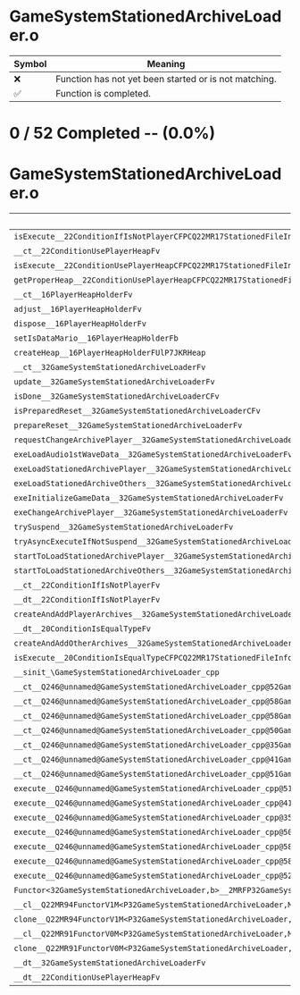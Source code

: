 # GameSystemStationedArchiveLoader.o
| Symbol | Meaning 
| ------------- | ------------- 
| :x: | Function has not yet been started or is not matching. 
| :white_check_mark: | Function is completed. 


# 0 / 52 Completed -- (0.0%)
# GameSystemStationedArchiveLoader.o
| Symbol | Decompiled? |
| ------------- | ------------- |
| `isExecute__22ConditionIfIsNotPlayerCFPCQ22MR17StationedFileInfo` | :x: |
| `__ct__22ConditionUsePlayerHeapFv` | :x: |
| `isExecute__22ConditionUsePlayerHeapCFPCQ22MR17StationedFileInfo` | :x: |
| `getProperHeap__22ConditionUsePlayerHeapCFPCQ22MR17StationedFileInfo` | :x: |
| `__ct__16PlayerHeapHolderFv` | :x: |
| `adjust__16PlayerHeapHolderFv` | :x: |
| `dispose__16PlayerHeapHolderFv` | :x: |
| `setIsDataMario__16PlayerHeapHolderFb` | :x: |
| `createHeap__16PlayerHeapHolderFUlP7JKRHeap` | :x: |
| `__ct__32GameSystemStationedArchiveLoaderFv` | :x: |
| `update__32GameSystemStationedArchiveLoaderFv` | :x: |
| `isDone__32GameSystemStationedArchiveLoaderCFv` | :x: |
| `isPreparedReset__32GameSystemStationedArchiveLoaderCFv` | :x: |
| `prepareReset__32GameSystemStationedArchiveLoaderFv` | :x: |
| `requestChangeArchivePlayer__32GameSystemStationedArchiveLoaderFb` | :x: |
| `exeLoadAudio1stWaveData__32GameSystemStationedArchiveLoaderFv` | :x: |
| `exeLoadStationedArchivePlayer__32GameSystemStationedArchiveLoaderFv` | :x: |
| `exeLoadStationedArchiveOthers__32GameSystemStationedArchiveLoaderFv` | :x: |
| `exeInitializeGameData__32GameSystemStationedArchiveLoaderFv` | :x: |
| `exeChangeArchivePlayer__32GameSystemStationedArchiveLoaderFv` | :x: |
| `trySuspend__32GameSystemStationedArchiveLoaderFv` | :x: |
| `tryAsyncExecuteIfNotSuspend__32GameSystemStationedArchiveLoaderFRCQ22MR11FunctorBasePCc` | :x: |
| `startToLoadStationedArchivePlayer__32GameSystemStationedArchiveLoaderFb` | :x: |
| `startToLoadStationedArchiveOthers__32GameSystemStationedArchiveLoaderFv` | :x: |
| `__ct__22ConditionIfIsNotPlayerFv` | :x: |
| `__dt__22ConditionIfIsNotPlayerFv` | :x: |
| `createAndAddPlayerArchives__32GameSystemStationedArchiveLoaderFb` | :x: |
| `__dt__20ConditionIsEqualTypeFv` | :x: |
| `createAndAddOtherArchives__32GameSystemStationedArchiveLoaderFv` | :x: |
| `isExecute__20ConditionIsEqualTypeCFPCQ22MR17StationedFileInfo` | :x: |
| `__sinit_\GameSystemStationedArchiveLoader_cpp` | :x: |
| `__ct__Q246@unnamed@GameSystemStationedArchiveLoader_cpp@52GameSystemStationedArchiveLoaderLoadAudio1stWaveDataFv` | :x: |
| `__ct__Q246@unnamed@GameSystemStationedArchiveLoader_cpp@58GameSystemStationedArchiveLoaderLoadStationedArchivePlayerFv` | :x: |
| `__ct__Q246@unnamed@GameSystemStationedArchiveLoader_cpp@58GameSystemStationedArchiveLoaderLoadStationedArchiveOthersFv` | :x: |
| `__ct__Q246@unnamed@GameSystemStationedArchiveLoader_cpp@50GameSystemStationedArchiveLoaderInitializeGameDataFv` | :x: |
| `__ct__Q246@unnamed@GameSystemStationedArchiveLoader_cpp@35GameSystemStationedArchiveLoaderEndFv` | :x: |
| `__ct__Q246@unnamed@GameSystemStationedArchiveLoader_cpp@41GameSystemStationedArchiveLoaderSuspendedFv` | :x: |
| `__ct__Q246@unnamed@GameSystemStationedArchiveLoader_cpp@51GameSystemStationedArchiveLoaderChangeArchivePlayerFv` | :x: |
| `execute__Q246@unnamed@GameSystemStationedArchiveLoader_cpp@51GameSystemStationedArchiveLoaderChangeArchivePlayerCFP5Spine` | :x: |
| `execute__Q246@unnamed@GameSystemStationedArchiveLoader_cpp@41GameSystemStationedArchiveLoaderSuspendedCFP5Spine` | :x: |
| `execute__Q246@unnamed@GameSystemStationedArchiveLoader_cpp@35GameSystemStationedArchiveLoaderEndCFP5Spine` | :x: |
| `execute__Q246@unnamed@GameSystemStationedArchiveLoader_cpp@50GameSystemStationedArchiveLoaderInitializeGameDataCFP5Spine` | :x: |
| `execute__Q246@unnamed@GameSystemStationedArchiveLoader_cpp@58GameSystemStationedArchiveLoaderLoadStationedArchiveOthersCFP5Spine` | :x: |
| `execute__Q246@unnamed@GameSystemStationedArchiveLoader_cpp@58GameSystemStationedArchiveLoaderLoadStationedArchivePlayerCFP5Spine` | :x: |
| `execute__Q246@unnamed@GameSystemStationedArchiveLoader_cpp@52GameSystemStationedArchiveLoaderLoadAudio1stWaveDataCFP5Spine` | :x: |
| `Functor<32GameSystemStationedArchiveLoader,b>__2MRFP32GameSystemStationedArchiveLoaderM32GameSystemStationedArchiveLoaderFPCvPvb_vb_Q22MR94FunctorV1M<P32GameSystemStationedArchiveLoader,M32GameSystemStationedArchiveLoaderFPCvPvb_v,b>` | :x: |
| `__cl__Q22MR94FunctorV1M<P32GameSystemStationedArchiveLoader,M32GameSystemStationedArchiveLoaderFPCvPvb_v,b>CFv` | :x: |
| `clone__Q22MR94FunctorV1M<P32GameSystemStationedArchiveLoader,M32GameSystemStationedArchiveLoaderFPCvPvb_v,b>CFP7JKRHeap` | :x: |
| `__cl__Q22MR91FunctorV0M<P32GameSystemStationedArchiveLoader,M32GameSystemStationedArchiveLoaderFPCvPv_v>CFv` | :x: |
| `clone__Q22MR91FunctorV0M<P32GameSystemStationedArchiveLoader,M32GameSystemStationedArchiveLoaderFPCvPv_v>CFP7JKRHeap` | :x: |
| `__dt__32GameSystemStationedArchiveLoaderFv` | :x: |
| `__dt__22ConditionUsePlayerHeapFv` | :x: |
